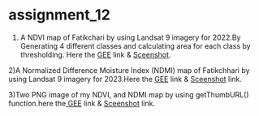 # assignment_12

1) A  NDVI map of Fatikchari by using Landsat 9 imagery for 2022.By Generating 4 different classes and calculating area for each class by thresholding. Here the [GEE](https://code.earthengine.google.com/bb66d1969c5800a581c9bd3e70613433) link & [Sceenshot](https://github.com/Aimon-Rana-Jihad/assignment_12/commit/f291da308367de99bb0f8daa14bc0e20ccb2c34a).

2)A Normalized Difference Moisture Index (NDMI) map of Fatikchhari by using Landsat 9 imagery for 2023.Here the [GEE](https://code.earthengine.google.com/170378bf756568dd6dbdf10635da20ac) link & [Sceenshot](https://github.com/Aimon-Rana-Jihad/assignment_12/commit/5749d462c0bb3580f237c87ec26b13ee188e08d6) link.

3)Two PNG image of my NDVI, and NDMI map by using getThumbURL() function.here the[ GEE](https://code.earthengine.google.com/be4fb9b61721b32fb9f96447c68e0000) link & [Sceenshot](https://github.com/Aimon-Rana-Jihad/assignment_12/commit/04f5386e6f2f544fafdd5fc52f0c57f2887cac6e) link.

